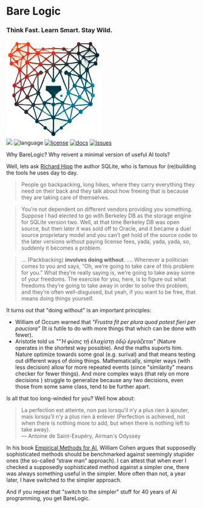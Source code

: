 <h1> Bare Logic </h1>
<h3> Think Fast. Learn Smart. Stay Wild.</h3>
<p>
<img src="/docs/img/barelogic.png"  width="250">
<br>
<a href="http://github.com/timm/barelogic"><img src="https://img.shields.io/badge/GitHub-src-yellow?logo=github&style=flat-square"></a> 
<img alt="language" src="https://img.shields.io/badge/language-python-blue.svg?logo=python&logoColor=white&style=flat-square"> 
<a href="https://github.com/timm/barelogic/blob/main/LICENSE.md"><img alt="license" src="https://img.shields.io/badge/license-MIT-brightgreen?logo=open-source-initiative&logoColor=white&style=flat-square"></a>
<a href="https://github.com/timm/barelogic/blob/main/README.md"><img alt="docs" src="https://img.shields.io/badge/docs-available-orange?logo=readthedocs&logoColor=white&style=flat-square"></a>
<a href="http://github.com/timm/barelogic/issues"><img alt="issues" src="https://img.shields.io/badge/issues-track-red?logo=github&style=flat-square"></a>
</p>


Why BareLogic? Why reivent a minimal version of useful AI tools?

Well, lets ask 
[Richard Hipp](https://corecursive.com/066-sqlite-with-richard-hipp/)
the author SQLite, 
who is famous for (re)building the tools he  uses day to day.

 >  People go backpacking,
 long hikes, where they carry
 everything they need on their back and they talk about how freeing
 that is because they are taking care of themselves.

> You’re not dependent on different vendors providing you something. Suppose I had elected to go with Berkeley DB as the storage engine for SQLite version two.
Well, at that time Berkeley DB was open source, but then later it was sold off to Oracle, and it became a duel source proprietary model and you can’t get hold of the source code to the later versions without paying license fees, yada, yada, yada, so, suddenly it becomes a problem.


>  ... (Packbacking)  **involves doing without**. ....
Whenever a politician comes to you and says, “Oh, we’re
going to take care of this problem for you.” What they’re really
saying is, we’re going to take away some of your freedoms. The
exercise for you, here, is to figure out what freedoms they’re going
to take away in order to solve this problem, and they’re often
well-disguised, but yeah, if you want to be free, that means doing
things yourself.

It turns out that "doing without" is an important principles:

- William of Occum warned that
 _"Frustra fit per plura quod potest fieri per pauciora"_  (It is futile to do with more things that which can be done with fewer).
- Aristotle told us _""Ἡ φύσις τῇ ἐλαχίστῃ ὁδῷ ἐργάζεται"_ (Nature operates in the shortest way possible). And the maths suports him.
 Nature optimize towards some goal (e.g. surival) and that means testing out different ways of doing things.
  Mathematically, simpler ways (with less decision) allow for more repeated events (since   "similarity" means checker for fewer things).
And more complex ways (that rely on more decisions ) struggle to generalize because any two decisions, even those from some same class, tend to be further  apart.

Is all that too long-winded for you? Well how about:

> La perfection est atteinte, non pas lorsqu’il n’y a plus rien à ajouter, mais lorsqu’il n’y a plus rien à enlever
(Perfection is achieved, not when there is nothing more to add, but when there is nothing left to take away). <br>
― Antoine de Saint-Exupéry, Airman's Odyssey

In his book [Empirical Methods for AI](https://www.eecs.harvard.edu/cs286r/courses/spring08/reading6/CohenTutorial.pdf), 
William Cohen argues that
supposedly sophisticated methods should be benchmarked
against seemingly stupider ones (the so-called “straw man”
approach). I can attest that when ever I checked a supposedly sophisticated method against
a simpler one, there was always something useful in the
simpler. More often than not, a year later, I have
switched to the simpler approach.

And if you repeat that "switch to the simpler"  stuff for 40 years of AI programming, you get BareLogic.
